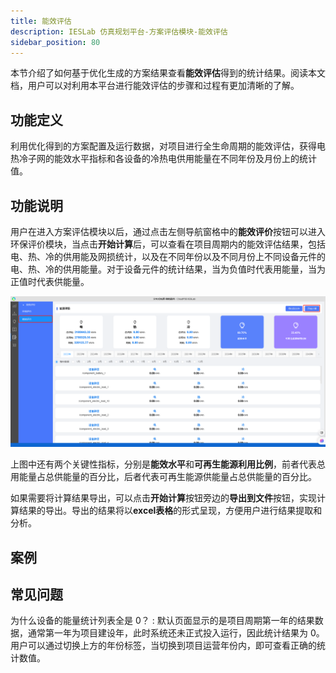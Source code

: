 ```yaml
---
title: 能效评估
description: IESLab 仿真规划平台-方案评估模块-能效评估
sidebar_position: 80
---
```


本节介绍了如何基于优化生成的方案结果查看**能效评估**得到的统计结果。阅读本文档，用户可以对利用本平台进行能效评估的步骤和过程有更加清晰的了解。

## 功能定义

利用优化得到的方案配置及运行数据，对项目进行全生命周期的能效评估，获得电热冷子网的能效水平指标和各设备的冷热电供用能量在不同年份及月份上的统计值。

## 功能说明

用户在进入方案评估模块以后，通过点击左侧导航窗格中的**能效评价**按钮可以进入环保评价模块，当点击**开始计算**后，可以查看在项目周期内的能效评估结果，包括电、热、冷的供用能及网损统计，以及在不同年份以及不同月份上不同设备元件的电、热、冷的供用能量。对于设备元件的统计结果，当为负值时代表用能量，当为正值时代表供能量。

![能效评价页面](./page.jpg "能效评价页面")

上图中还有两个关键性指标，分别是**能效水平**和**可再生能源利用比例**，前者代表总用能量占总供能量的百分比，后者代表可再生能源供能量占总供能量的百分比。

如果需要将计算结果导出，可以点击**开始计算**按钮旁边的**导出到文件**按钮，实现计算结果的导出。导出的结果将以**excel表格**的形式呈现，方便用户进行结果提取和分析。

## 案例

## 常见问题

为什么设备的能量统计列表全是 0？
:   默认页面显示的是项目周期第一年的结果数据，通常第一年为项目建设年，此时系统还未正式投入运行，因此统计结果为 0。用户可以通过切换上方的年份标签，当切换到项目运营年份内，即可查看正确的统计数值。